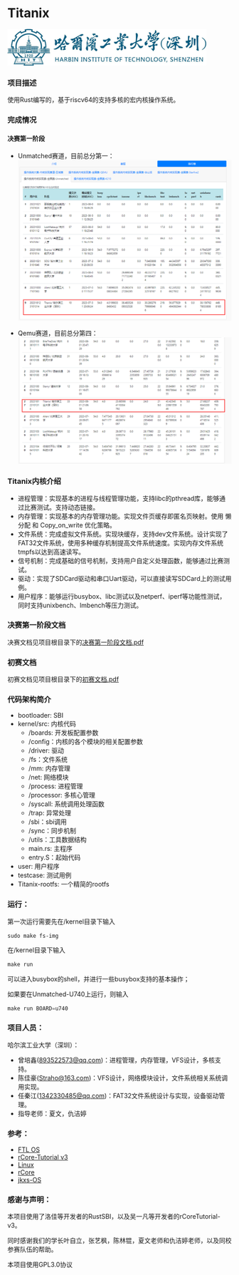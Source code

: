 # Titanix
<img src="./docs/fig/hitsz_logo.jpg" style="zoom: 43.7%;" />

### 项目描述

使用Rust编写的，基于riscv64的支持多核的宏内核操作系统。

### 完成情况
<!-- 初赛满分
<img src="./docs/fig/preliminary.png" style="zoom: 43.7%;" /> -->

#### 决赛第一阶段

- Unmatched赛道，目前总分第一：
![](docs/fig/unmatched.png)

- Qemu赛道，目前总分第四：
![](docs/fig/qemu.png)


### Titanix内核介绍

- 进程管理：实现基本的进程与线程管理功能，支持libc的pthread库，能够通过比赛测试。支持动态链接。
- 内存管理：实现基本的内存管理功能。实现文件页缓存即匿名页映射。使用 懒分配 和 Copy_on_write 优化策略。
- 文件系统：完成虚拟文件系统。实现块缓存，支持dev文件系统。设计实现了FAT32文件系统，使用多种缓存机制提高文件系统速度。实现内存文件系统tmpfs以达到高速读写。
- 信号机制：完成基础的信号机制，支持用户自定义处理函数，能够通过比赛测试。
- 驱动：实现了SDCard驱动和串口Uart驱动，可以直接读写SDCard上的测试用例。
- 用户程序：能够运行busybox、libc测试以及netperf、iperf等功能性测试，同时支持unixbench、lmbench等压力测试。

### 决赛第一阶段文档

决赛文档见项目根目录下的[决赛第一阶段文档.pdf](决赛第一阶段文档.pdf)

### 初赛文档

初赛文档见项目根目录下的[初赛文档.pdf](初赛文档.pdf)

### 代码架构简介
- bootloader: SBI
- kernel/src: 内核代码
  -  /boards: 开发板配置参数
  -  /config：内核的各个模块的相关配置参数
  -  /driver: 驱动
  -  /fs：文件系统
  -  /mm: 内存管理
  -  /net: 网络模块
  -  /process: 进程管理
  -  /processor: 多核心管理
  -  /syscall: 系统调用处理函数
  -  /trap: 异常处理
  -  /sbi：sbi调用
  -  /sync：同步机制
  -  /utils：工具数据结构
  -  main.rs: 主程序
  -  entry.S：起始代码
- user: 用户程序
- testcase: 测试用例
- Titanix-rootfs: 一个精简的rootfs


### 运行：

第一次运行需要先在/kernel目录下输入
```jax
sudo make fs-img
```

在/kernel目录下输入

```jsx
make run
```
可以进入busybox的shell，并进行一些busybox支持的基本操作；

如果要在Unmatched-U740上运行，则输入
```jsx
make run BOARD=u740
```


### 项目人员：

哈尔滨工业大学（深圳）：

- 曾培鑫(893522573@qq.com)：进程管理，内存管理，VFS设计，多核支持。
- 陈佳豪(Straho@163.com)：VFS设计，网络模块设计，文件系统相关系统调用实现。
- 任秦江(1342330485@qq.com)：FAT32文件系统设计与实现，设备驱动管理。
- 指导老师：夏文，仇洁婷

### 参考：
- [FTL OS](https://gitlab.eduxiji.net/DarkAngelEX/oskernel2022-ftlos/-/tree/master/)
- [rCore-Tutorial v3](https://github.com/rcore-os/rCore-Tutorial-Book-v3)
- [Linux](https://github.com/torvalds/linux)
- [rCore](https://github.com/rcore-os/rCore)
- [jkxs-OS](https://gitlab.eduxiji.net/dh2zz/oskernel2022/-/tree/main)


### 感谢与声明：
本项目使用了洛佳等开发者的RustSBI，以及吴一凡等开发者的rCoreTutorial-v3。

同时感谢我们的学长叶自立，张艺枫，陈林锟，夏文老师和仇洁婷老师，以及同校参赛队伍的帮助。

本项目使用GPL3.0协议